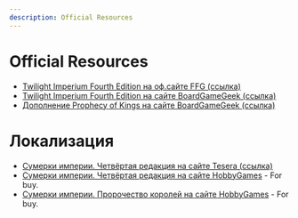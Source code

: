 ```yaml
---
description: Official Resources
---
```


# Official Resources

* [Twilight Imperium Fourth Edition на оф.сайте FFG \(ссылка\)](https://www.fantasyflightgames.com/en/products/twilight-imperium-fourth-edition/)
* [Twilight Imperium Fourth Edition на сайте BoardGameGeek \(ссылка\)](https://www.boardgamegeek.com/boardgame/233078/twilight-imperium-fourth-edition)
* [Дополнение Prophecy of Kings на сайте BoardGameGeek \(ссылка\)](https://www.boardgamegeek.com/boardgameexpansion/315895/twilight-imperium-fourth-edition-prophecy-kings)

# Локализация
* [Сумерки империи. Четвёртая редакция на сайте Tesera \(ссылка\)](https://tesera.ru/game/twilight-imperium-fourth-edition/)
* [Сумерки империи. Четвёртая редакция на сайте HobbyGames](https://hobbygames.ru/sumerki-imperii-chetvjortoe-izdanie/) - For buy.
* [Сумерки империи. Пророчество королей на сайте HobbyGames](https://hobbygames.ru/sumerki-imperii-prorochestvo-korolej/) - For buy.
